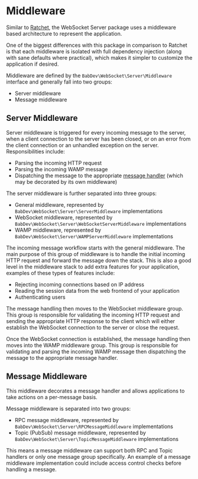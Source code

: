 # Middleware

Similar to [Ratchet](https://github.com/ratchetphp/Ratchet), the WebSocket Server package uses a middleware based architecture to represent the application.

One of the biggest differences with this package in comparison to Ratchet is that each middleware is isolated with full dependency injection (along with sane defaults where practical), which makes it simpler to customize the application if desired.

Middleware are defined by the `BabDev\WebSocket\Server\Middleware` interface and generally fall into two groups:

- Server middleware
- Message middleware

## Server Middleware

Server middleware is triggered for every incoming message to the server, when a client connection to the server has been closed, or on an error from the client connection or an unhandled exception on the server. Responsibilities include:

- Parsing the incoming HTTP request
- Parsing the incoming WAMP message
- Dispatching the message to the appropriate [message handler](/open-source/packages/websocket-server/docs/1.x/message-handler) (which may be decorated by its own middleware)

The server middleware is further separated into three groups:

- General middleware, represented by `BabDev\WebSocket\Server\ServerMiddleware` implementations
- WebSocket middleware, represented by `BabDev\WebSocket\Server\WebSocketServerMiddleware` implementations
- WAMP middleware, represented by `BabDev\WebSocket\Server\WAMPServerMiddleware` implementations

The incoming message workflow starts with the general middleware. The main purpose of this group of middleware is to handle the initial incoming HTTP request and forward the message down the stack. This is also a good level in the middleware stack to add extra features for your application, examples of these types of features include:

- Rejecting incoming connections based on IP address
- Reading the session data from the web frontend of your application
- Authenticating users

The message handling then moves to the WebSocket middleware group. This group is responsible for validating the incoming HTTP request and sending the appropriate HTTP response to the client which will either establish the WebSocket connection to the server or close the request.

Once the WebSocket connection is established, the message handling then moves into the WAMP middleware group. This group is responsible for validating and parsing the incoming WAMP message then dispatching the message to the appropriate message handler.

## Message Middleware

This middleware decorates a message handler and allows applications to take actions on a per-message basis.

Message middleware is separated into two groups:

- RPC message middleware, represented by `BabDev\WebSocket\Server\RPCMessageMiddleware` implementations
- Topic (PubSub) message middleware, represented by `BabDev\WebSocket\Server\TopicMessageMiddleware` implementations

This means a message middleware can support both RPC and Topic handlers or only one message group specifically. An example of a message middleware implementation could include access control checks before handling a message.

